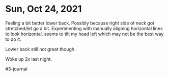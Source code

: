 # Sun, Oct 24, 2021
Feeling a bit better lower back. Possibly because right side of neck got stretched/let go a bit. Experimenting with manually aligning horizontal lines to look horizontal. seems to tilt my head left which may not be the best way to do it. 

Lower back still not great though. 

Woke up 2x last night. 


#3-journal